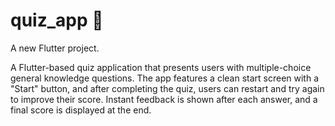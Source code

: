 # quiz_app 🧠

A new Flutter project.

A Flutter-based quiz application that presents users with multiple-choice general knowledge questions. The app features a clean start screen with a "Start" button, and after completing the quiz, users can restart and try again to improve their score. Instant feedback is shown after each answer, and a final score is displayed at the end.
